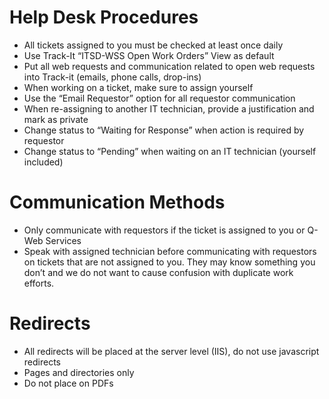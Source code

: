 # Help Desk Procedures
- All tickets assigned to you must be checked at least once daily
- Use Track-It “ITSD-WSS Open Work Orders” View as default
- Put all web requests and communication related to open web requests into Track-it (emails, phone calls, drop-ins)
- When working on a ticket, make sure to assign yourself
- Use the “Email Requestor” option for all requestor communication
- When re-assigning to another IT technician, provide a justification and mark as private
- Change status to “Waiting for Response” when action is required by requestor
- Change status to “Pending” when waiting on an IT technician (yourself included)

# Communication Methods
- Only communicate with requestors if the ticket is assigned to you or Q-Web Services
- Speak with assigned technician before communicating with requestors on tickets that are not assigned to you. They may know something you don’t and we do not want to cause confusion with duplicate work efforts.

# Redirects
- All redirects will be placed at the server level (IIS), do not use javascript redirects
- Pages and directories only
- Do not place on PDFs
